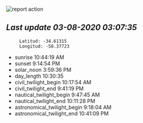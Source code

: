 ![report action](https://github.com/matiasz8/actions-for-reports/workflows/report%20action/badge.svg?branch=develop) 


## *****Last update 03-08-2020 03:07:35*****



		 Latitud: -34.61315
		 Longitud: -58.37723

 - sunrise 	 10:44:19 AM
 - sunset 	 9:14:54 PM
 - solar_noon 	 3:59:36 PM
 - day_length 	 10:30:35
 - civil_twilight_begin 	 10:17:54 AM
 - civil_twilight_end 	 9:41:19 PM
 - nautical_twilight_begin 	 9:47:45 AM
 - nautical_twilight_end 	 10:11:28 PM
 - astronomical_twilight_begin 	 9:18:04 AM
 - astronomical_twilight_end 	 10:41:09 PM
